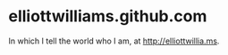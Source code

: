 elliottwilliams.github.com
==========================

In which I tell the world who I am, at http://elliottwillia.ms.